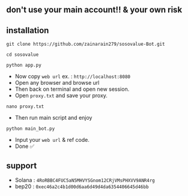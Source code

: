 ## don't use your main account!! & your own risk 

## installation 

```
git clone https://github.com/zainarain279/sosovalue-Bot.git
```
```
cd sosovalue
```
```
python app.py
```

- Now copy `web url` ex. : `http://localhost:8080`
- Open any browser and browse url
- Then back on terminal and open new session.
- Open `proxy.txt` and save your proxy.
```
nano proxy.txt
```

- Then run main script and enjoy
```
python main_bot.py
```
- Input your `web url` & ref code.
- Done ✅

## support 
- Solana : `4RoRBBC4FUC5aN5MHVYSGnom12CRjVMsPHXVV9ANR4rg`
- bep20 : `0xec46a2c4b1d00d6aa6d49d4da6354406645d46bb`
